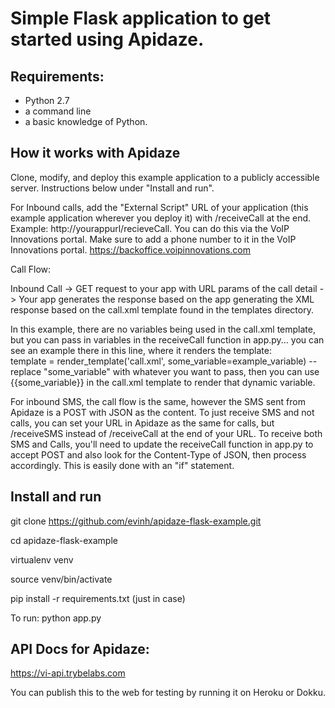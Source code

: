 # Simple Flask application to get started using Apidaze.

## Requirements:  
- Python 2.7
- a command line
- a basic knowledge of Python.

## How it works with Apidaze

Clone, modify, and deploy this example application to a publicly accessible server. Instructions below under "Install and run".

For Inbound calls, add the "External Script" URL of your application (this example application wherever you deploy it) with /receiveCall at the end. Example: http://yourappurl/recieveCall.  You can do this via the VoIP Innovations portal.  Make sure to add a phone number to it in the VoIP Innovations portal.  https://backoffice.voipinnovations.com

Call Flow:

Inbound Call -> GET request to your app with URL params of the call detail -> Your app generates the response based on the app generating the XML response based on the call.xml template found in the templates directory.

In this example, there are no variables being used in the call.xml template, but you can pass in variables in the receiveCall function in app.py... you can see an example there in this line, where it renders the template:  
template = render_template('call.xml', some_variable=example_variable) -- replace "some_variable" with whatever you want to pass, then you can use {{some_variable}} in the call.xml template to render that dynamic variable.

For inbound SMS, the call flow is the same, however the SMS sent from Apidaze is a POST with JSON as the content.  To just receive SMS and not calls, you can set your URL in Apidaze as the same for calls, but /receiveSMS instead of /receiveCall at the end of your URL.  To receive both SMS and Calls, you'll need to update the receiveCall function in app.py to accept POST and also look for the Content-Type of JSON, then process accordingly.  This is easily done with an "if" statement.

## Install and run
git clone https://github.com/evinh/apidaze-flask-example.git

cd apidaze-flask-example

virtualenv venv

source venv/bin/activate

pip install -r requirements.txt (just in case)

To run:  python app.py


## API Docs for Apidaze:

https://vi-api.trybelabs.com


You can publish this to the web for testing by running it on Heroku or Dokku.
